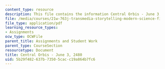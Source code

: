 ```yaml
---
content_type: resource
description: This file contains the information Central Orbis - June 3, 2480.
file: /media/courses/21w-763j-transmedia-storytelling-modern-science-fiction-spring-2014/5b29f482637b73505cacc19a864b7fc6_MIT21W_763JS14_6-03-2480.pdf
file_type: application/pdf
learning_resource_types:
- Assignments
ocw_type: OCWFile
parent_title: Assignments and Student Work
parent_type: CourseSection
resourcetype: Document
title: Central Orbis - June 3, 2480
uid: 5b29f482-637b-7350-5cac-c19a864b7fc6
---
```

